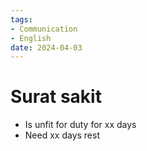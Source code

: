 ```yaml
---
tags:
- Communication
- English
date: 2024-04-03
---
```


# Surat sakit

- Is unfit for duty for xx days
- Need xx days rest

